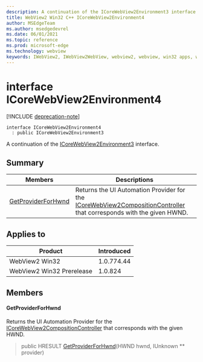 ```yaml
---
description: A continuation of the ICoreWebView2Environment3 interface.
title: WebView2 Win32 C++ ICoreWebView2Environment4
author: MSEdgeTeam
ms.author: msedgedevrel
ms.date: 06/01/2021
ms.topic: reference
ms.prod: microsoft-edge
ms.technology: webview
keywords: IWebView2, IWebView2WebView, webview2, webview, win32 apps, win32, edge, ICoreWebView2, ICoreWebView2Controller, browser control, edge html, ICoreWebView2Environment4
---
```


# interface ICoreWebView2Environment4

[!INCLUDE [deprecation-note](../includes/deprecation-note.md)]

```
interface ICoreWebView2Environment4
  : public ICoreWebView2Environment3
```

A continuation of the [ICoreWebView2Environment3](icorewebview2environment3.md) interface.

## Summary

 Members                        | Descriptions
--------------------------------|---------------------------------------------
[GetProviderForHwnd](#getproviderforhwnd) | Returns the UI Automation Provider for the [ICoreWebView2CompositionController](icorewebview2compositioncontroller.md) that corresponds with the given HWND.

## Applies to

Product                         | Introduced
--------------------------------|---------------------------------------------
WebView2 Win32            |    1.0.774.44
WebView2 Win32 Prerelease |    1.0.824

## Members

#### GetProviderForHwnd

Returns the UI Automation Provider for the [ICoreWebView2CompositionController](icorewebview2compositioncontroller.md) that corresponds with the given HWND.

> public HRESULT [GetProviderForHwnd](#getproviderforhwnd)(HWND hwnd, IUnknown ** provider)


